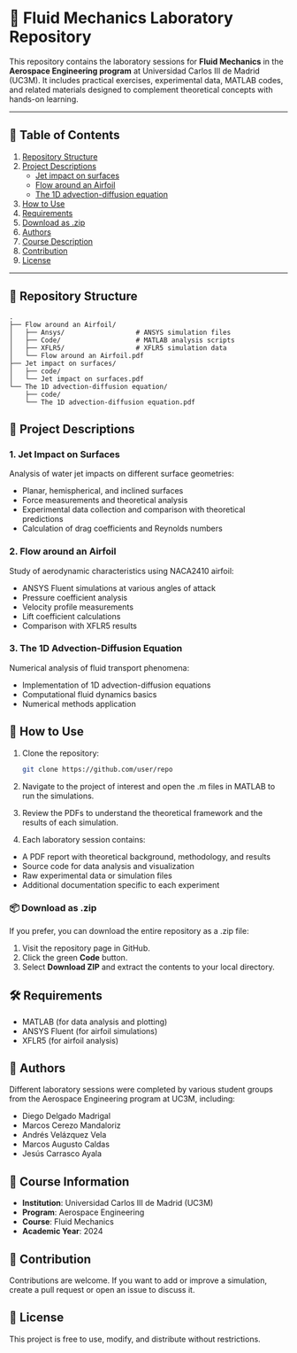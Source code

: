 # 🌊 Fluid Mechanics Laboratory Repository

This repository contains the laboratory sessions for **Fluid Mechanics** in the **Aerospace Engineering program** at Universidad Carlos III de Madrid (UC3M). It includes practical exercises, experimental data, MATLAB codes, and related materials designed to complement theoretical concepts with hands-on learning.

---

## 📑 Table of Contents
1. [Repository Structure](#repository-structure)
2. [Project Descriptions](#project-descriptions)
   - [Jet impact on surfaces](#1-jet-impact-on-surfaces)
   - [Flow around an Airfoil](#2-flow-around-an-Airfoil)
   - [The 1D advection-diffusion equation](#3-The-1D-advection-diffusion-equation)
3. [How to Use](#-how-to-use)
4. [Requirements](#-requirements)
5. [Download as .zip](#-Download-as-.zip)
6. [Authors](#-authors)
7. [Course Description](#-course-description)
8. [Contribution](#-contribution)
9. [License](#-license)

---

## 📁 Repository Structure

```
.
├── Flow around an Airfoil/
│   ├── Ansys/                  # ANSYS simulation files
│   ├── Code/                   # MATLAB analysis scripts
│   ├── XFLR5/                  # XFLR5 simulation data
│   └── Flow around an Airfoil.pdf
├── Jet impact on surfaces/
│   ├── code/
│   └── Jet impact on surfaces.pdf
└── The 1D advection-diffusion equation/
    ├── code/
    └── The 1D advection-diffusion equation.pdf
```

## 📂 Project Descriptions

### 1. Jet Impact on Surfaces
Analysis of water jet impacts on different surface geometries:
- Planar, hemispherical, and inclined surfaces
- Force measurements and theoretical analysis
- Experimental data collection and comparison with theoretical predictions
- Calculation of drag coefficients and Reynolds numbers

### 2. Flow around an Airfoil
Study of aerodynamic characteristics using NACA2410 airfoil:
- ANSYS Fluent simulations at various angles of attack
- Pressure coefficient analysis
- Velocity profile measurements
- Lift coefficient calculations
- Comparison with XFLR5 results

### 3. The 1D Advection-Diffusion Equation
Numerical analysis of fluid transport phenomena:
- Implementation of 1D advection-diffusion equations
- Computational fluid dynamics basics
- Numerical methods application

## 🚀 How to Use
1. Clone the repository:
   ```bash
   git clone https://github.com/user/repo
   ```
2. Navigate to the project of interest and open the .m files in MATLAB to run the simulations.

3. Review the PDFs to understand the theoretical framework and the results of each simulation.

4. Each laboratory session contains:
- A PDF report with theoretical background, methodology, and results
- Source code for data analysis and visualization
- Raw experimental data or simulation files
- Additional documentation specific to each experiment

### 📦 Download as .zip
If you prefer, you can download the entire repository as a .zip file:

1. Visit the repository page in GitHub.
2. Click the green **Code** button.
3. Select **Download ZIP** and extract the contents to your local directory.

## 🛠️ Requirements

- MATLAB (for data analysis and plotting)
- ANSYS Fluent (for airfoil simulations)
- XFLR5 (for airfoil analysis)

## 👥 Authors

Different laboratory sessions were completed by various student groups from the Aerospace Engineering program at UC3M, including:
- Diego Delgado Madrigal
- Marcos Cerezo Mandaloriz
- Andrés Velázquez Vela
- Marcos Augusto Caldas
- Jesús Carrasco Ayala

## 📘 Course Information

- **Institution**: Universidad Carlos III de Madrid (UC3M)
- **Program**: Aerospace Engineering
- **Course**: Fluid Mechanics
- **Academic Year**: 2024

## 🤝 Contribution
Contributions are welcome. If you want to add or improve a simulation, create a pull request or open an issue to discuss it.

## 📄 License
This project is free to use, modify, and distribute without restrictions.

